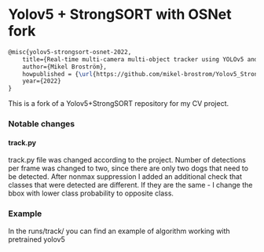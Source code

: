 # Yolov5 + StrongSORT with OSNet fork
```latex
@misc{yolov5-strongsort-osnet-2022,
    title={Real-time multi-camera multi-object tracker using YOLOv5 and StrongSORT with OSNet},
    author={Mikel Broström},
    howpublished = {\url{https://github.com/mikel-brostrom/Yolov5_StrongSORT_OSNet}},
    year={2022}
}
```
This is a fork of a Yolov5+StrongSORT repository for my CV project. 

### Notable changes

#### track.py

track.py file was changed according to the project. 
Number of detections per frame was changed to two, since there are only two dogs that need to be detected.
After nonmax suppression I added an additional check that classes that were detected are different. If they are the same - I change the bbox with lower class probability to opposite class.
 
### Example

In the runs/track/ you can find an example of algorithm working with pretrained yolov5
